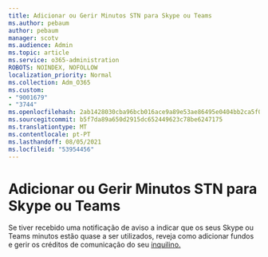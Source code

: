 ```yaml
---
title: Adicionar ou Gerir Minutos STN para Skype ou Teams
ms.author: pebaum
author: pebaum
manager: scotv
ms.audience: Admin
ms.topic: article
ms.service: o365-administration
ROBOTS: NOINDEX, NOFOLLOW
localization_priority: Normal
ms.collection: Adm_O365
ms.custom:
- "9001679"
- "3744"
ms.openlocfilehash: 2ab1428030cba96bcb016ace9a89e53ae86495e0404bb2ca5f0ee4e4a11755a4
ms.sourcegitcommit: b5f7da89a650d2915dc652449623c78be6247175
ms.translationtype: MT
ms.contentlocale: pt-PT
ms.lasthandoff: 08/05/2021
ms.locfileid: "53954456"
---
```

# <a name="add-or-manage-pstn-minutes-for-skype-or-teams"></a>Adicionar ou Gerir Minutos STN para Skype ou Teams

Se tiver recebido uma notificação de aviso a indicar que os seus Skype ou Teams minutos estão quase a ser utilizados, reveja como adicionar fundos e gerir os créditos de comunicação do seu [inquilino.](https://docs.microsoft.com/microsoftteams/add-funds-and-manage-communications-credits)